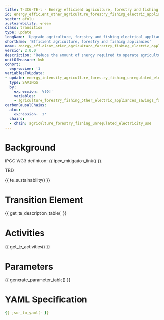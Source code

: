 ```yaml
---
title: T-3C6-TE-1 - Energy efficient agriculture, forestry and fishing electrical appliances
id: energy_efficient_other_agriculture_forestry_fishing_electric_appliances
sector: afolu
sustainability: green
class: transition
type: update
longName: 'Upgrade agriculture, forestry and fishing electrical appliances to reduce electricity use'
shortName: 'Efficient agriculture, forestry and fishing appliances'
name: energy_efficient_other_agriculture_forestry_fishing_electric_appliances                
version: 2.0.0
description: 'Reduce the amount of energy required to operate agriculture, forestry and fishing electrical appliances'
unitOfMeasure: kwh
cohort:
  expression: '1'
variablesToUpdate:
- update: energy_intensity_agriculture_forestry_fishing_unregulated_electricity_use
  type: SAVINGS
  by:
    expression: '%[0]'
    variables:
    - agriculture_forestry_fishing_other_electric_appliances_savings_factor
carbonCausalChains:
  atoc:
    expression: '1'
  chains:
  - chain: agriculture_forestry_fishing_unregulated_electricity_use
---
```


# Background

IPCC WG3 definition: {{ ipcc_mitigation_link() }}.

TBD




{{ te_sustainability() }}

# Transition Element

{{ get_te_description_table() }}




# Activities

{{ get_te_activities() }}


# Parameters

{{ generate_parameter_table() }}


# YAML Specification

```yaml
{{ json_to_yaml() }}
```
